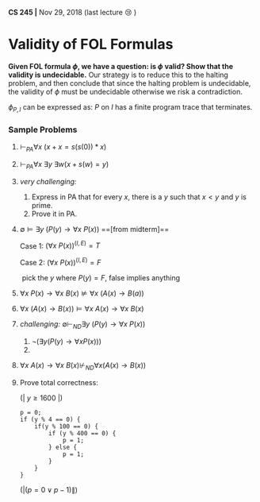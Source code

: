 __CS 245 |__ Nov 29, 2018 (last lecture :cry: )

# Validity of FOL Formulas

**Given FOL formula $\phi$, we have a question: is $\phi$ valid? Show that the validity is undecidable.**
Our strategy is to reduce this to the halting problem, and then conclude that since the halting problem is undecidable, the validity of $\phi$ must be undecidable otherwise we risk a contradiction.

$\phi_{P, I}$ can be expressed as: $P$ on $I$ has a finite program trace that terminates.









### Sample Problems

1. $\vdash_{PA} \forall x \ (x + x = s(s(0))*x)$

2. $\vdash_{PA} \forall x \ \exists y \ \exists w (x + s(w) = y)$

3. _very challenging:_ 

   1. Express in PA that for every $x$, there is a $y$ such that $x < y$ and $y$ is prime.
   2. Prove it in PA.

4. $\emptyset \models \exists y \ (P(y) \rightarrow \forall x \ P(x))$ ==[from midterm]==

   Case 1: $(\forall x \ P(x))^{(I, E)} = T$

   Case 2: $(\forall x \ P(x))^{(I, E)} = F$

   ​	pick the $y$ where $P(y) = F$, false implies anything

5. $\forall x \ P(x) \rightarrow \forall x \ B(x) \not\models \forall x \ (A(x) \rightarrow B(a))$

6. $\forall x \ (A(x) \rightarrow B(x)) \models \forall x \ A(x) \rightarrow \forall x \ B(x)$

7. _challenging:_ $\emptyset \vdash_{ND} \exists y \ (P(y) \rightarrow \forall x \ P(x))$

   1. $\neg (\exists y (P(y) \rightarrow \forall x P(x)))$
   2. 

8. $\forall x \ A(x) \rightarrow \forall x \ B(x) \not\vdash_{ND} \forall x (A(x) \rightarrow B(x))$

9. Prove total correctness:

   $(| \ y \geq 1600 \ |)$

   ```
   p = 0;
   if (y % 4 == 0) {
       if(y % 100 == 0) {
           if (y % 400 == 0) {
               p = 1;
           } else {
               p = 1;
           }
       }
   }
   ```

   $(| (p = 0 \vee p - 1) \|)$
